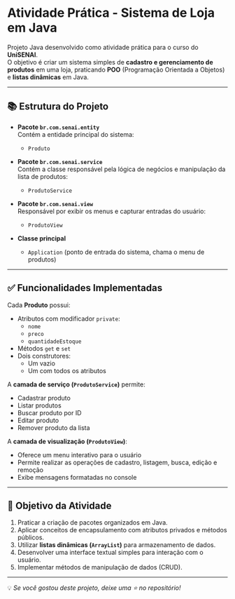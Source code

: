 # Atividade Prática - Sistema de Loja em Java

Projeto Java desenvolvido como atividade prática para o curso do **UniSENAI**.  
O objetivo é criar um sistema simples de **cadastro e gerenciamento de produtos** em uma loja, praticando **POO** (Programação Orientada a Objetos) e **listas dinâmicas** em Java.

---

## 📚 Estrutura do Projeto

- **Pacote `br.com.senai.entity`**  
  Contém a entidade principal do sistema:
  - `Produto`

- **Pacote `br.com.senai.service`**  
  Contém a classe responsável pela lógica de negócios e manipulação da lista de produtos:
  - `ProdutoService`

- **Pacote `br.com.senai.view`**  
  Responsável por exibir os menus e capturar entradas do usuário:
  - `ProdutoView`

- **Classe principal**  
  - `Application` (ponto de entrada do sistema, chama o menu de produtos)

---

## ✅ Funcionalidades Implementadas

Cada **Produto** possui:
- Atributos com modificador `private`:
  - `nome`
  - `preco`
  - `quantidadeEstoque`
- Métodos `get` e `set`
- Dois construtores:
  - Um vazio
  - Um com todos os atributos

A **camada de serviço (`ProdutoService`)** permite:
- Cadastrar produto
- Listar produtos
- Buscar produto por ID
- Editar produto
- Remover produto da lista

A **camada de visualização (`ProdutoView`)**:
- Oferece um menu interativo para o usuário
- Permite realizar as operações de cadastro, listagem, busca, edição e remoção
- Exibe mensagens formatadas no console

---

## 🎯 Objetivo da Atividade

1. Praticar a criação de pacotes organizados em Java.  
2. Aplicar conceitos de encapsulamento com atributos privados e métodos públicos.  
3. Utilizar **listas dinâmicas (`ArrayList`)** para armazenamento de dados.  
4. Desenvolver uma interface textual simples para interação com o usuário.  
5. Implementar métodos de manipulação de dados (CRUD).  

---

💡 *Se você gostou deste projeto, deixe uma ⭐ no repositório!*
